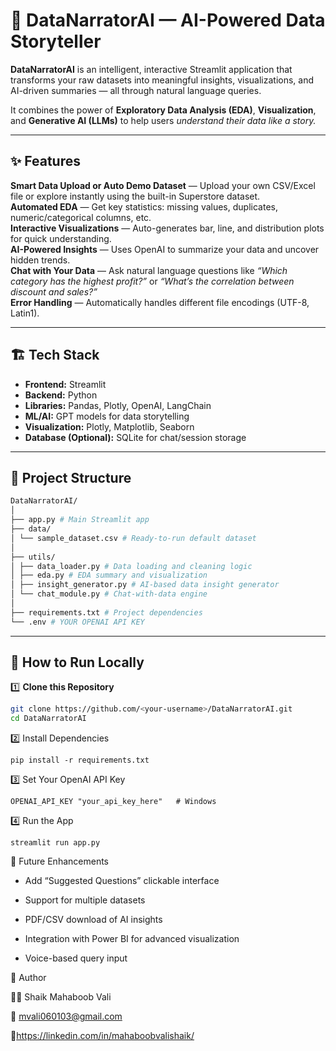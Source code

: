 # 🧠 DataNarratorAI — AI-Powered Data Storyteller

**DataNarratorAI** is an intelligent, interactive Streamlit application that transforms your raw datasets into meaningful insights, visualizations, and AI-driven summaries — all through natural language queries.

It combines the power of **Exploratory Data Analysis (EDA)**, **Visualization**, and **Generative AI (LLMs)** to help users *understand their data like a story.*

---

## ✨ Features

 **Smart Data Upload or Auto Demo Dataset** — Upload your own CSV/Excel file or explore instantly using the built-in Superstore dataset.  
 **Automated EDA** — Get key statistics: missing values, duplicates, numeric/categorical columns, etc.  
 **Interactive Visualizations** — Auto-generates bar, line, and distribution plots for quick understanding.  
 **AI-Powered Insights** — Uses OpenAI to summarize your data and uncover hidden trends.  
 **Chat with Your Data** — Ask natural language questions like *“Which category has the highest profit?”* or *“What’s the correlation between discount and sales?”*  
 **Error Handling** — Automatically handles different file encodings (UTF-8, Latin1).  

---

## 🏗️ Tech Stack

- **Frontend:** Streamlit  
- **Backend:** Python  
- **Libraries:** Pandas, Plotly, OpenAI, LangChain  
- **ML/AI:** GPT models for data storytelling  
- **Visualization:** Plotly, Matplotlib, Seaborn  
- **Database (Optional):** SQLite for chat/session storage  

---

## 📂 Project Structure
```bash
DataNarratorAI/
│
├── app.py # Main Streamlit app
├── data/
│ └── sample_dataset.csv # Ready-to-run default dataset
│
├── utils/
│ ├── data_loader.py # Data loading and cleaning logic
│ ├── eda.py # EDA summary and visualization
│ ├── insight_generator.py # AI-based data insight generator
│ └── chat_module.py # Chat-with-data engine
│
├── requirements.txt # Project dependencies
└── .env # YOUR OPENAI API KEY
```

---

## 🚀 How to Run Locally

1️⃣ **Clone this Repository**
```bash
git clone https://github.com/<your-username>/DataNarratorAI.git
cd DataNarratorAI
```
2️⃣ Install Dependencies
```
pip install -r requirements.txt
```
3️⃣ Set Your OpenAI API Key
```
OPENAI_API_KEY "your_api_key_here"   # Windows
```
4️⃣ Run the App
```
streamlit run app.py
```
🧩 Future Enhancements

 - Add “Suggested Questions” clickable interface

 - Support for multiple datasets

 - PDF/CSV download of AI insights

 - Integration with Power BI for advanced visualization

 - Voice-based query input

🏅 Author

👨‍💻 Shaik Mahaboob Vali

📧 mvali060103@gmail.com

🔗https://linkedin.com/in/mahaboobvalishaik/ 
